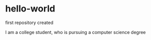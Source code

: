 # hello-world
first repository created

I am a college student, who is pursuing a computer science degree
